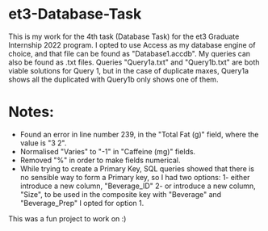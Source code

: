 # et3-Database-Task
This is my work for the 4th task (Database Task) for the et3 Graduate Internship 2022 program. I opted to use Access as my database engine of choice, and that file can be found as "Database1.accdb". My queries can also be found as .txt files. Queries "Query1a.txt" and "Query1b.txt" are both viable solutions for Query 1, but in the case of duplicate maxes, Query1a shows all the duplicated with Query1b only shows one of them.

# Notes:
* Found an error in line number 239, in the "Total Fat (g)" field, where the value is "3 2".
* Normalised "Varies" to "-1" in "Caffeine (mg)" fields.
* Removed "%" in order to make fields numerical.
* While trying to create a Primary Key, SQL queries showed that there is no sensible way to form a Primary key, so I had two options:
	1- either introduce a new column, "Beverage_ID"
	2- or introduce a new column, "Size", to be used in the composite key with "Beverage" and "Beverage_Prep"
I opted for option 1.

This was a fun project to work on :)


